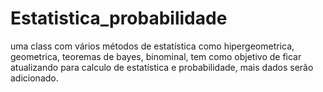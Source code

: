 # Estatistica_probabilidade
uma class com vários métodos de estatística como hipergeometrica, geometrica, teoremas de bayes, binominal, tem como objetivo de ficar atualizando para calculo de estatística e probabilidade, mais dados serão adicionado. 
